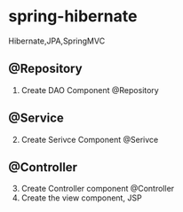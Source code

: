 # spring-hibernate
Hibernate,JPA,SpringMVC

## @Repository
1. Create DAO Component @Repository

## @Service
2. Create Serivce Component @Serivce

## @Controller
3. Create Controller component @Controller
4. Create the view component, JSP

